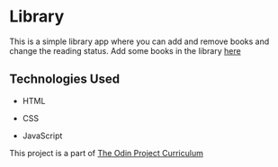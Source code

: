 # Library

This is a simple library app where you can add and remove books and change the reading status. Add some books in the library [here](https://sneharatnani.github.io/library/)

## Technologies Used
- HTML

- CSS

- JavaScript

This project is a part of [The Odin Project Curriculum](https://www.theodinproject.com/paths/full-stack-javascript/courses/javascript/lessons/library)